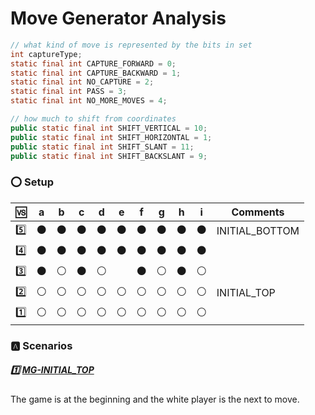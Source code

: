 # Move Generator Analysis


```java
// what kind of move is represented by the bits in set
int captureType;
static final int CAPTURE_FORWARD = 0;
static final int CAPTURE_BACKWARD = 1;
static final int NO_CAPTURE = 2;
static final int PASS = 3;
static final int NO_MORE_MOVES = 4;
```


```java
// how much to shift from coordinates
public static final int SHIFT_VERTICAL = 10;
public static final int SHIFT_HORIZONTAL = 1;
public static final int SHIFT_SLANT = 11;
public static final int SHIFT_BACKSLANT = 9;
```

### :o: Setup

|:vs:    |a| b| c| d| e| f| g| h| i| Comments |
|--------|-|--|--|--|--|--|--|--|--|----------|
|:five:|:black_circle:|:black_circle:|:black_circle:|:black_circle:|:black_circle:|:black_circle:|:black_circle:|:black_circle:|:black_circle:| INITIAL_BOTTOM |
|:four:|:black_circle:|:black_circle:|:black_circle:|:black_circle:|:black_circle:|:black_circle:|:black_circle:|:black_circle:|:black_circle:|                |
|:three:|:black_circle:|:white_circle:|:black_circle:|:white_circle:||:black_circle:|:white_circle:|:black_circle:|:white_circle:|                 |
|:two:|:white_circle:|:white_circle:|:white_circle:|:white_circle:|:white_circle:|:white_circle:|:white_circle:|:white_circle:|:white_circle:|  INITIAL_TOP  |
|:one:|:white_circle:|:white_circle:|:white_circle:|:white_circle:|:white_circle:|:white_circle:|:white_circle:|:white_circle:|:white_circle:|             |

### :a: Scenarios

##### :one: [MG-INITIAL_TOP](MG-INITIAL_TOP.md)

The game is at the beginning and the white player is the next to move.
